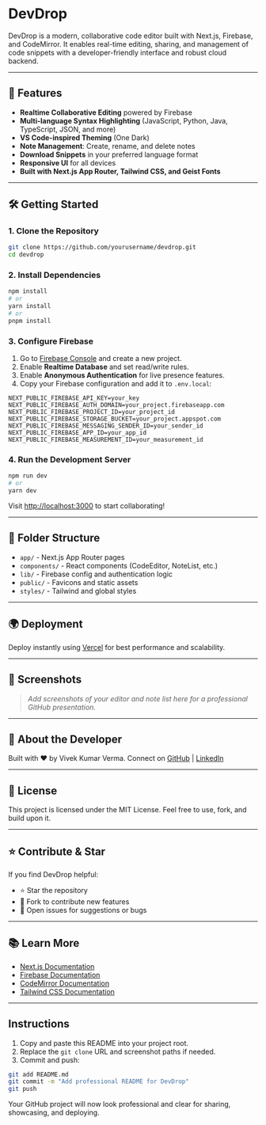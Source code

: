 # DevDrop

DevDrop is a modern, collaborative code editor built with Next.js, Firebase, and CodeMirror. It enables real-time editing, sharing, and management of code snippets with a developer-friendly interface and robust cloud backend.

---

## 🚀 Features

- **Realtime Collaborative Editing** powered by Firebase
- **Multi-language Syntax Highlighting** (JavaScript, Python, Java, TypeScript, JSON, and more)
- **VS Code-inspired Theming** (One Dark)
- **Note Management**: Create, rename, and delete notes
- **Download Snippets** in your preferred language format
- **Responsive UI** for all devices
- **Built with Next.js App Router, Tailwind CSS, and Geist Fonts**

---

## 🛠️ Getting Started

### 1. Clone the Repository

```bash
git clone https://github.com/yourusername/devdrop.git
cd devdrop
```

### 2. Install Dependencies

```bash
npm install
# or
yarn install
# or
pnpm install
```

### 3. Configure Firebase

1. Go to [Firebase Console](https://console.firebase.google.com/) and create a new project.
2. Enable **Realtime Database** and set read/write rules.
3. Enable **Anonymous Authentication** for live presence features.
4. Copy your Firebase configuration and add it to `.env.local`:

```env
NEXT_PUBLIC_FIREBASE_API_KEY=your_key
NEXT_PUBLIC_FIREBASE_AUTH_DOMAIN=your_project.firebaseapp.com
NEXT_PUBLIC_FIREBASE_PROJECT_ID=your_project_id
NEXT_PUBLIC_FIREBASE_STORAGE_BUCKET=your_project.appspot.com
NEXT_PUBLIC_FIREBASE_MESSAGING_SENDER_ID=your_sender_id
NEXT_PUBLIC_FIREBASE_APP_ID=your_app_id
NEXT_PUBLIC_FIREBASE_MEASUREMENT_ID=your_measurement_id
```

### 4. Run the Development Server

```bash
npm run dev
# or
yarn dev
```

Visit [http://localhost:3000](http://localhost:3000) to start collaborating!

---

## 📁 Folder Structure

- `app/` - Next.js App Router pages
- `components/` - React components (CodeEditor, NoteList, etc.)
- `lib/` - Firebase config and authentication logic
- `public/` - Favicons and static assets
- `styles/` - Tailwind and global styles

---

## 🌍 Deployment

Deploy instantly using [Vercel](https://vercel.com/) for best performance and scalability.

---

## 📸 Screenshots

> _Add screenshots of your editor and note list here for a professional GitHub presentation._

---

## 👤 About the Developer

Built with ❤️ by Vivek Kumar Verma. Connect on [GitHub](https://github.com/Vivekkumarv123) | [LinkedIn](https://linkedin.com/in/vivek-kumar-verma-programmer-information-technology)

---

## 📜 License

This project is licensed under the MIT License. Feel free to use, fork, and build upon it.

---

## ⭐️ Contribute & Star

If you find DevDrop helpful:

- ⭐️ Star the repository
- 🍴 Fork to contribute new features
- 🐞 Open issues for suggestions or bugs

---

## 📚 Learn More

- [Next.js Documentation](https://nextjs.org/docs)
- [Firebase Documentation](https://firebase.google.com/docs)
- [CodeMirror Documentation](https://codemirror.net/docs/)
- [Tailwind CSS Documentation](https://tailwindcss.com/docs)

---

## Instructions

1. Copy and paste this README into your project root.
2. Replace the `git clone` URL and screenshot paths if needed.
3. Commit and push:

```bash
git add README.md
git commit -m "Add professional README for DevDrop"
git push
```

Your GitHub project will now look professional and clear for sharing, showcasing, and deploying.
